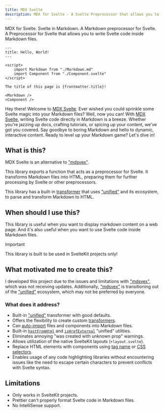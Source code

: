 ```yaml
---
title: MDX Svelte
description: MDX for Svelte - A Svelte Preprocessor that allows you to write Svelte code in Markdown files.
---
```


MDX for Svelte. Svelte in Markdown. A Markdown preprocessor for Svelte. A Preprocessor for Svelte that allows you to write Svelte code inside Markdown files.

<!-- prettier-ignore -->
```svelte
---
title: Hello, World!
---

<script>
    import Markdown from "./Markdown.md"
    import Component from "./Component.svelte"
</script>

The title of this page is {frontmatter.title}!

<Markdown />
<Component />
```

Hey there! Welcome to [MDX Svelte](https://github.com/babakfp/mdx-svelte). Ever wished you could sprinkle some Svelte magic into your Markdown files? Well, now you can! With [MDX Svelte](https://github.com/babakfp/mdx-svelte), writing Svelte code directly in Markdown is a breeze. Whether you're jazzing up docs, crafting tutorials, or spicing up your content, we've got you covered. Say goodbye to boring Markdown and hello to dynamic, interactive content. Ready to level up your Markdown game? Let's dive in!

## What is this?

MDX Svelte is an alternative to ["mdsvex"](https://github.com/pngwn/mdsvex).

This library exports a function that acts as a preprocessor for Svelte. It transforms Markdown files into HTML, preparing them for further processing by Svelte or other preprocessors.

This library has a built-in [transformer](/docs/mdx-svelte/transformers) that uses ["unified"](https://github.com/unifiedjs/unified) and its ecosystem, to parse and transform Markdown to HTML.

## When should I use this?

This library is useful when you want to display markdown content on a web page. And it's also useful when you want to use Svelte code inside Markdown files.

> [!IMPORTANT]
> This library is built to be used in SvelteKit projects only!

## What motivated me to create this?

I developed this project due to the issues and limitations with ["mdsvex"](https://github.com/pngwn/mdsvex), which was not receiving updates. Additionally, ["mdsvex"](https://github.com/pngwn/mdsvex) is transitioning out of the ["unified"](https://github.com/unifiedjs/unified) ecosystem, which may not be preferred by everyone.

### What does it address?

-   Built-in ["unified"](/docs/mdx-svelte/unified) transformer with good defaults.
-   Offers the flexibility to create custom [transformers](/docs/mdx-svelte/transformers).
-   Can [auto-import](/docs/mdx-svelte/auto-imports) files and components into Markdown files.
-   Built-in [`hastFromHtml`](/docs/mdx-svelte/unified/helpers#hastfromhtml) and [`isHrefExternal`](/docs/mdx-svelte/unified/helpers#ishrefexternal) "unified" utilities.
-   Eliminates annoying "was created with unknown prop" warnings.
-   Allows utilization of the native SvelteKit layouts (`+layout.svelte`).
-   Replace HTML elements with components using [tag name](/docs/mdx-svelte/customize-markdown-elements) or [CSS selectors](/docs/mdx-svelte/customize-markdown-elements#advanced).
-   Enables usage of any code highlighting libraries without encountering issues like the need to escape certain characters to prevent conflicts with Svelte syntax.

## Limitations

-   Only works in SvelteKit projects.
-   Prettier can't properly format Svelte code in Markdown files.
-   No IntelliSense support.
